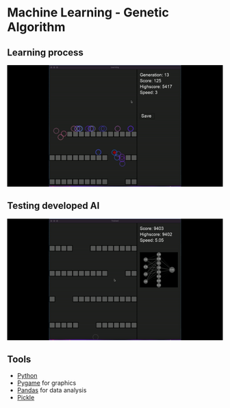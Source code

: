 # Machine Learning - Genetic Algorithm




## Learning process
![Geneetic Algorithm Learning](https://github.com/simon-bonnedahl/ML-Genetic-Algorithm/blob/main/learnAI.gif)



## Testing developed AI
![AI run](https://github.com/simon-bonnedahl/ML-Genetic-Algorithm/blob/main/runAI.gif)

## Tools

- [Python](https://docs.soliditylang.org/en/v0.8.13/)
- [Pygame](https://docs.soliditylang.org/en/v0.8.13/) for graphics
- [Pandas](https://docs.soliditylang.org/en/v0.8.13/) for data analysis
- [Pickle](https://docs.soliditylang.org/en/v0.8.13/)
